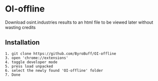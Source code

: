 # OI-offline
Download osint.industries results to an html file to be viewed later without wasting credits

## Installation
```
1. git clone https://github.com/ByroBuff/OI-offline
3. open 'chrome://extensions'
4. toggle developer mode
5. press load unpacked
6. select the newly found 'OI-offline' folder
7. Done
```
